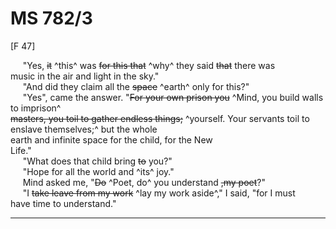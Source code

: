 # MS 782/3

[F 47]

&nbsp;&nbsp;&nbsp;&nbsp;&nbsp;"Yes, ~~it~~ ^this^ was ~~for this that~~ ^why^ they said ~~that~~ there was \
music in the air and light in the sky." \
&nbsp;&nbsp;&nbsp;&nbsp;&nbsp;"And did they claim all the ~~space~~ ^earth^ only for this?" \
&nbsp;&nbsp;&nbsp;&nbsp;&nbsp;"Yes", came the answer. "~~For your own prison you~~ ^Mind, you build walls to imprison^ \
~~masters, you toil to gather endless things;~~ ^yourself. Your servants toil to enslave themselves;^ but the whole \
earth and infinite space for the child, for the New \
Life." \
&nbsp;&nbsp;&nbsp;&nbsp;&nbsp;"What does that child bring ~~to~~ you?" \
&nbsp;&nbsp;&nbsp;&nbsp;&nbsp;"Hope for all the world and ^its^ joy." \
&nbsp;&nbsp;&nbsp;&nbsp;&nbsp;Mind asked me, "~~Do~~ ^Poet, do^ you understand ~~,my poet~~?" \
&nbsp;&nbsp;&nbsp;&nbsp;&nbsp;"I ~~take leave from my work~~ ^lay my work aside^," I said, "for I must \
have time to understand."

-----------------------------------------------
